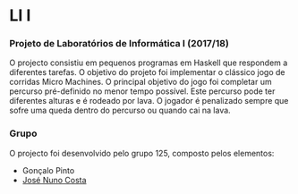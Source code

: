 # LI I

### Projeto de Laboratórios de Informática I (2017/18)
O projecto consistiu em pequenos programas em Haskell que respondem a diferentes tarefas. O objetivo do projeto foi implementar o clássico jogo de corridas Micro Machines. O principal objetivo do jogo foi completar um percurso pré-definido no menor tempo possível. Este percurso pode ter diferentes alturas e é rodeado por lava. O jogador é penalizado sempre que sofre uma queda dentro do percurso ou quando cai na lava.

### Grupo
O projecto foi desenvolvido pelo grupo 125, composto pelos elementos:
* Gonçalo Pinto
* [José Nuno Costa](https://github.com/jnuno420)